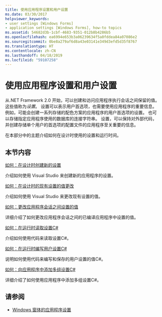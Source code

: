 ```yaml
---
title: 使用应用程序设置和用户设置
ms.date: 03/30/2017
helpviewer_keywords:
- user settings [Windows Forms]
- application settings [Windows Forms], how-to topics
ms.assetid: 54682d3b-1cbf-4683-9351-012b8b4286b5
ms.openlocfilehash: ea6994e653b3a06239634f5a0fddea84a07086e2
ms.sourcegitcommit: 0be8a279af6d8a43e03141e349d3efd5d35f8767
ms.translationtype: HT
ms.contentlocale: zh-CN
ms.lasthandoff: 04/18/2019
ms.locfileid: "59107258"
---
```

# <a name="using-application-settings-and-user-settings"></a>使用应用程序设置和用户设置
从.NET Framework 2.0 开始，可以创建和访问应用程序执行会话之间保留的值。 这些值称为*设置*。 设置可以表示用户首选项，也需要使用应用程序的重要信息。 例如，可能会创建一系列存储的配色方案的应用程序的用户首选项的设置。 也可以存储指定应用程序使用的数据库的连接字符串。 设置，可以保持对外部代码，并创建存储单个用户的首选项的配置文件的应用程序至关重要的信息。  
  
 在本部分中的主题介绍如何在设计时使用的设置和运行时间。  
  
## <a name="in-this-section"></a>本节内容  
 [如何：在设计时创建新的设置](how-to-create-a-new-setting-at-design-time.md)  
  
 介绍如何使用 Visual Studio 来创建新的应用程序的设置。  
  
 [如何：在设计时的现有设置的值更改](how-to-change-the-value-of-an-existing-setting-at-design-time.md)  
  
 介绍如何使用 Visual Studio 来更改现有设置的值。  
  
 [如何：更改应用程序会话之间设置的值](how-to-change-the-value-of-a-setting-between-application-sessions.md)  
  
 详细介绍了如何更改应用程序会话之间的已编译应用程序中设置的值。  
  
 [如何：在运行时读取设置C#](how-to-read-settings-at-run-time-with-csharp.md)  
  
 介绍如何使用代码来读取设置C#。  
  
 [如何：在运行时编写用户设置C#](how-to-write-user-settings-at-run-time-with-csharp.md)  
  
 说明如何使用代码来编写和保存的用户设置的值C#。  
  
 [如何：向应用程序中添加多组设置C#](how-to-add-multiple-sets-of-settings-to-your-application-in-csharp.md)  
  
 详细介绍了如何使用应用程序中添加多组设置C#。  
  
## <a name="see-also"></a>请参阅

- [Windows 窗体的应用程序设置](application-settings-for-windows-forms.md)
